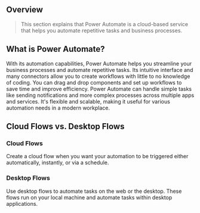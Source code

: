 ## Overview
> This section explains that Power Automate is a cloud-based service that helps you automate repetitive tasks and business processes.

## What is Power Automate?
With its automation capabilities, Power Automate helps you streamline your business processes and automate repetitive tasks. 
Its intuitive interface and many connectors allow you to create workflows with little to no knowledge of coding. 
You can drag and drop components and set up workflows to save time and improve efficiency. 
Power Automate can handle simple tasks like sending notifications and more complex processes across multiple apps and services. 
It's flexible and scalable, making it useful for various automation needs in a modern workplace.

## Cloud Flows vs. Desktop Flows
### Cloud Flows
Create a cloud flow when you want your automation to be triggered either automatically, instantly, or via a schedule.
### Desktop Flows
Use desktop flows to automate tasks on the web or the desktop. These flows run on your local machine and automate tasks within desktop applications.

